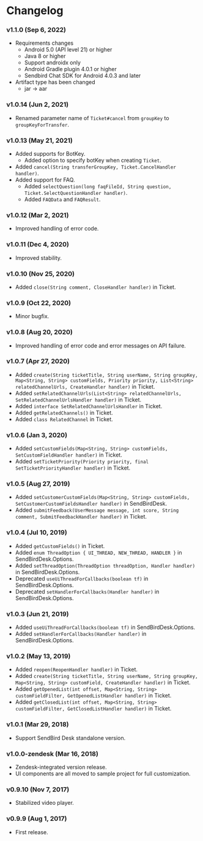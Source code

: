 # Changelog

### v1.1.0 (Sep 6, 2022)
* Requirements changes
    * Android 5.0 (API level 21) or higher
    * Java 8 or higher
    * Support androidx only
    * Android Gradle plugin 4.0.1 or higher
    * Sendbird Chat SDK for Android 4.0.3 and later
* Artifact type has been changed
    * jar → aar

### v1.0.14 (Jun 2, 2021)
* Renamed parameter name of `Ticket#cancel` from `groupKey` to `groupKeyForTransfer`.

### v1.0.13 (May 21, 2021)
* Added supports for BotKey.
    * Added option to specify botKey when creating `Ticket`.
* Added `cancel(String transferGroupKey, Ticket.CancelHandler handler)`.
* Added support for FAQ.
    * Added `selectQuestion(long faqFileId, String question, Ticket.SelectQuestionHandler handler)`.
    * Added `FAQData` and `FAQResult`.

### v1.0.12 (Mar 2, 2021)
* Improved handling of error code.

### v1.0.11 (Dec 4, 2020)
* Improved stability.

### v1.0.10 (Nov 25, 2020)
* Added `close(String comment, CloseHandler handler)` in Ticket.

### v1.0.9 (Oct 22, 2020)
* Minor bugfix.

### v1.0.8 (Aug 20, 2020)
* Improved handling of error code and error messages on API failure.

### v1.0.7 (Apr 27, 2020)
* Added `create(String ticketTitle, String userName, String groupKey, Map<String, String> customFields, Priority priority, List<String> relatedChannelUrls, CreateHandler handler)` in Ticket.
* Added `setRelatedChannelUrls(List<String> relatedChannelUrls, SetRelatedChannelUrlsHandler handler)` in Ticket.
* Added `interface SetRelatedChannelUrlsHandler` in Ticket.
* Added `getRelatedChannels()` in Ticket.
* Added `class RelatedChannel` in Ticket.

### v1.0.6 (Jan 3, 2020)
* Added `setCustomFields(Map<String, String> customFields, SetCustomFieldHandler handler)` in Ticket.
* Added `setTicketPriority(Priority priority, final SetTicketPriorityHandler handler)` in Ticket.

### v1.0.5 (Aug 27, 2019)
* Added `setCustomerCustomFields(Map<String, String> customFields, SetCustomerCustomFieldsHandler handler)` in SendBirdDesk.
* Added `submitFeedback(UserMessage message, int score, String comment, SubmitFeedbackHandler handler)` in Ticket.

### v1.0.4 (Jul 10, 2019)
* Added `getCustomFields()` in Ticket.
* Added `enum ThreadOption { UI_THREAD, NEW_THREAD, HANDLER }` in SendBirdDesk.Options.
* Added `setThreadOption(ThreadOption threadOption, Handler handler)` in SendBirdDesk.Options.
* Deprecated `useUiThreadForCallbacks(boolean tf)` in SendBirdDesk.Options.
* Deprecated `setHandlerForCallbacks(Handler handler)` in SendBirdDesk.Options.

### v1.0.3 (Jun 21, 2019)
* Added `useUiThreadForCallbacks(boolean tf)` in SendBirdDesk.Options.
* Added `setHandlerForCallbacks(Handler handler)` in SendBirdDesk.Options.

### v1.0.2 (May 13, 2019)
* Added `reopen(ReopenHandler handler)` in Ticket.
* Added `create(String ticketTitle, String userName, String groupKey, Map<String, String> customField, CreateHandler handler)` in Ticket.
* Added `getOpenedList(int offset, Map<String, String> customFieldFilter, GetOpenedListHandler handler)` in Ticket.
* Added `getClosedList(int offset, Map<String, String> customFieldFilter, GetClosedListHandler handler)` in Ticket.

### v1.0.1 (Mar 29, 2018)
* Support SendBird Desk standalone version.

### v1.0.0-zendesk (Mar 16, 2018)
* Zendesk-integrated version release.
* UI components are all moved to sample project for full customization.

### v0.9.10 (Nov 7, 2017)
* Stabilized video player.

### v0.9.9 (Aug 1, 2017)
* First release.
